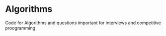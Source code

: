 # Algorithms
Code for Algorithms and questions important for interviews and competitive proogramming
